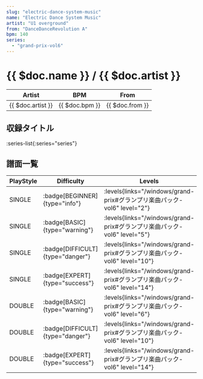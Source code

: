 ```yaml
---
slug: "electric-dance-system-music"
name: "Electric Dance System Music"
artist: "U1 overground"
from: "DanceDanceRevolution A"
bpm: 140
series:
  - "grand-prix-vol6"
---
```


# {{ $doc.name }} / {{ $doc.artist }}

|Artist|BPM|From|
|------|---|----|
|{{ $doc.artist }}|{{ $doc.bpm }}|{{ $doc.from }}|

## 収録タイトル

:series-list{:series="series"}

## 譜面一覧

|PlayStyle|Difficulty|Levels|Notes|Movie|
|---------|----------|------|-----|-----|
|SINGLE| :badge[BEGINNER]{type="info"}| :levels{links="/windows/grand-prix#グランプリ楽曲パック-vol6" level="2"}|96/2||
|SINGLE| :badge[BASIC]{type="warning"}| :levels{links="/windows/grand-prix#グランプリ楽曲パック-vol6" level="5"}|169/3||
|SINGLE| :badge[DIFFICULT]{type="danger"}| :levels{links="/windows/grand-prix#グランプリ楽曲パック-vol6" level="10"}|295/14||
|SINGLE| :badge[EXPERT]{type="success"}| :levels{links="/windows/grand-prix#グランプリ楽曲パック-vol6" level="14"}|506/2||
|DOUBLE| :badge[BASIC]{type="warning"}| :levels{links="/windows/grand-prix#グランプリ楽曲パック-vol6" level="6"}|171/3||
|DOUBLE| :badge[DIFFICULT]{type="danger"}| :levels{links="/windows/grand-prix#グランプリ楽曲パック-vol6" level="10"}|302/13||
|DOUBLE| :badge[EXPERT]{type="success"}| :levels{links="/windows/grand-prix#グランプリ楽曲パック-vol6" level="14"}|476/2||

